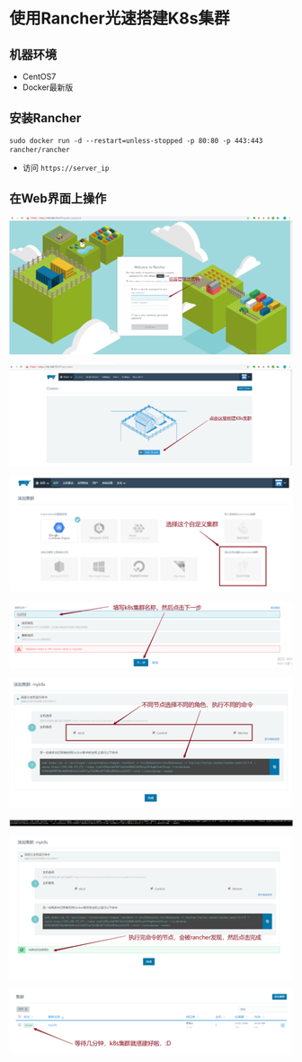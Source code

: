 # 使用Rancher光速搭建K8s集群

## 机器环境

* CentOS7
* Docker最新版

## 安装Rancher

```text
sudo docker run -d --restart=unless-stopped -p 80:80 -p 443:443 rancher/rancher
```

* 访问 `https://server_ip`

## 在Web界面上操作

![](../.gitbook/assets/1%20%282%29.png)

![](../.gitbook/assets/2%20%283%29.png)

![](../.gitbook/assets/3%20%282%29.png)

![](../.gitbook/assets/4%20%281%29.png)

![](../.gitbook/assets/5%20%281%29.png)

![&#x5728;&#x4E0D;&#x540C;&#x8282;&#x70B9;&#x4E0A;&#x6267;&#x884C;&#x4E0D;&#x540C;&#x547D;&#x4EE4;](../.gitbook/assets/6%20%282%29.png)

![](../.gitbook/assets/7.png)

![](../.gitbook/assets/8.png)

